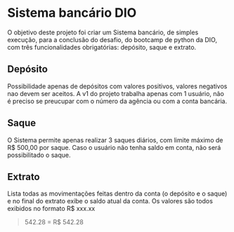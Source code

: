 # Sistema bancário DIO 

 O objetivo deste projeto foi criar um Sistema 
bancário, de simples execução, para a conclusão do desafio, do bootcamp de python da DIO, com três funcionalidades obrigatórias: depósito, saque e extrato.

## Depósito
Possibilidade apenas de depósitos com valores positivos, valores negativos nao devem ser aceitos. A v1 do projeto trabalha apenas com 1 usuário, não é preciso se preucupar com o número da agência ou com a conta bancária.

## Saque
O Sistema permite apenas realizar 3 saques diários, com limite máximo de R$ 500,00 por saque. Caso o usuário não tenha saldo em conta, não será possibilitado o saque.

## Extrato
Lista todas as movimentações feitas dentro da conta (o depósito e o saque) e no final do extrato exibe o saldo atual da conta. Os valores são todos exibidos no formato R$ xxx.xx
> 542.28 = R$ 542.28
